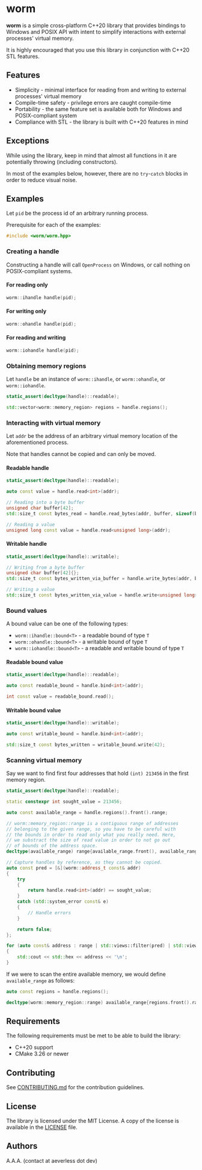 # worm

**worm** is a simple cross-platform C++20 library that provides bindings to Windows and POSIX API
with intent to simplify interactions with external processes' virtual memory.

It is highly encouraged that you use this library in conjunction with C++20 STL features.

## Features

- Simplicity - minimal interface for reading from and writing to external processes' virtual memory
- Compile-time safety - privilege errors are caught compile-time
- Portability - the same feature set is available both for Windows and POSIX-compliant system
- Compliance with STL - the library is built with C++20 features in mind

## Exceptions

While using the library, keep in mind that almost all functions in it are potentially throwing (including constructors).

In most of the examples below, however, there are no `try`-`catch` blocks in order to reduce visual noise.

## Examples

Let `pid` be the process id of an arbitrary running process.

Prerequisite for each of the examples:

```cpp
#include <worm/worm.hpp>
```

### Creating a handle

Constructing a handle will call `OpenProcess` on Windows, or call nothing on POSIX-compliant systems.

#### For reading only

```cpp
worm::ihandle handle(pid);
```

#### For writing only

```cpp
worm::ohandle handle(pid);
```

#### For reading and writing

```cpp
worm::iohandle handle(pid);
```

### Obtaining memory regions

Let `handle` be an instance of `worm::ihandle`, or `worm::ohandle`, or `worm::iohandle`.

```cpp
static_assert(decltype(handle)::readable);

std::vector<worm::memory_region> regions = handle.regions();
```

### Interacting with virtual memory

Let `addr` be the address of an arbitrary virtual memory location of the aforementioned process.

Note that handles cannot be copied and can only be moved.

#### Readable handle

```cpp
static_assert(decltype(handle)::readable);

auto const value = handle.read<int>(addr);

// Reading into a byte buffer
unsigned char buffer[42];
std::size_t const bytes_read = handle.read_bytes(addr, buffer, sizeof(buffer));

// Reading a value
unsigned long const value = handle.read<unsigned long>(addr);
```

#### Writable handle

```cpp
static_assert(decltype(handle)::writable);

// Writing from a byte buffer
unsigned char buffer[42]{};
std::size_t const bytes_written_via_buffer = handle.write_bytes(addr, buffer, sizeof(buffer));

// Writing a value
std::size_t const bytes_written_via_value = handle.write<unsigned long>(addr, 0xdeadbeef);
```

### Bound values

A bound value can be one of the following types:

- `worm::ihandle::bound<T>` - a readable bound of type `T`
- `worm::ohandle::bound<T>` - a writable bound of type `T`
- `worm::iohandle::bound<T>` - a readable and writable bound of type `T`

#### Readable bound value

```cpp
static_assert(decltype(handle)::readable);

auto const readable_bound = handle.bind<int>(addr);

int const value = readable_bound.read();
```

#### Writable bound value

```cpp
static_assert(decltype(handle)::writable);

auto const writable_bound = handle.bind<int>(addr);

std::size_t const bytes_written = writable_bound.write(42);
```

### Scanning virtual memory

Say we want to find first four addresses that hold `(int) 213456` in the first memory region.

```cpp
static_assert(decltype(handle)::readable);

static constexpr int sought_value = 213456;

auto const available_range = handle.regions().front().range;

// worm::memory_region::range is a contiguous range of addresses
// belonging to the given range, so you have to be careful with
// the bounds in order to read only what you really need. Here,
// we substract the size of read value in order to not go out
// of bounds of the address space.
decltype(available_range) range{available_range.front(), available_range.back() - sizeof(sought_value)};

// Capture handles by reference, as they cannot be copied.
auto const pred = [&](worm::address_t const& addr)
{
    try
    {
        return handle.read<int>(addr) == sought_value;
    }
    catch (std::system_error const& e)
    {
        // Handle errors
    }

    return false;
};

for (auto const& address : range | std::views::filter(pred) | std::views::take(4))
{
    std::cout << std::hex << address << '\n';
}
```

If we were to scan the entire available memory, we would define `available_range` as follows:

```cpp
auto const regions = handle.regions();

decltype(worm::memory_region::range) available_range{regions.front().range.front(), regions.back().range.back()};
```

## Requirements

The following requirements must be met to be able to build the library:

- C++20 support
- CMake 3.26 or newer

## Contributing

See [CONTRIBUTING.md](CONTRIBUTING.md) for the contribution guidelines.

## License

The library is licensed under the MIT License.
A copy of the license is available in the [LICENSE](LICENSE) file.

## Authors

A.A.A. (contact at aeverless dot dev)
